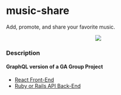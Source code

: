 # music-share

Add, promote, and share your favorite music.

<p align="center">
<img src="MusicBook.gif" />
</p>

### Description

#### GraphQL version of a GA Group Project

- [React Front-End](https://github.com/jakec888/MusicBook_front_end)
- [Ruby or Rails API Back-End](https://github.com/jakec888/MusicBook_api)
